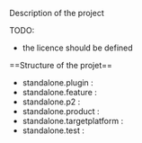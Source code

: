 
Description of the project

TODO:
 - the licence should be defined

==Structure of the projet==

* standalone.plugin :
* standalone.feature :
* standalone.p2 :
* standalone.product :
* standalone.targetplatform :
* standalone.test :
